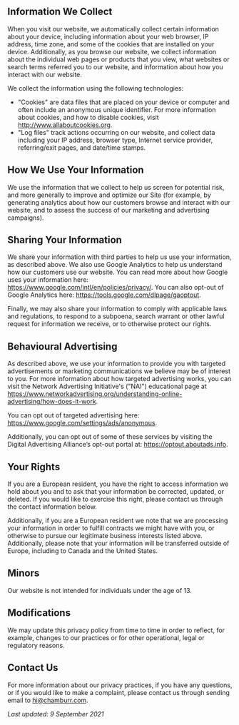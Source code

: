 ## Information We Collect

When you visit our website, we automatically collect certain information about your device,
including information about your web browser, IP address, time zone, and some of the cookies that
are installed on your device. Additionally, as you browse our website, we collect information about
the individual web pages or products that you view, what websites or search terms referred you to
our website, and information about how you interact with our website.

We collect the information using the following technologies:

- "Cookies" are data files that are placed on your device or computer and often include an anonymous
  unique identifier. For more information about cookies, and how to disable cookies, visit
  http://www.allaboutcookies.org.
- "Log files" track actions occurring on our website, and collect data including your IP address,
  browser type, Internet service provider, referring/exit pages, and date/time stamps.

## How We Use Your Information

We use the information that we collect to help us screen for potential risk, and more generally to
improve and optimize our Site (for example, by generating analytics about how our customers browse
and interact with our website, and to assess the success of our marketing and advertising
campaigns).

## Sharing Your Information

We share your information with third parties to help us use your information, as described above. We
also use Google Analytics to help us understand how our customers use our website. You can read more
about how Google uses your information here: https://www.google.com/intl/en/policies/privacy/. You
can also opt-out of Google Analytics here: https://tools.google.com/dlpage/gaoptout.

Finally, we may also share your information to comply with applicable laws and regulations, to
respond to a subpoena, search warrant or other lawful request for information we receive, or to
otherwise protect our rights.

## Behavioural Advertising

As described above, we use your information to provide you with targeted advertisements or marketing
communications we believe may be of interest to you. For more information about how targeted
advertising works, you can visit the Network Advertising Initiative's ("NAI") educational page at
https://www.networkadvertising.org/understanding-online-advertising/how-does-it-work.

You can opt out of targeted advertising here: https://www.google.com/settings/ads/anonymous.

Additionally, you can opt out of some of these services by visiting the Digital Advertising
Alliance’s opt-out portal at: https://optout.aboutads.info.

## Your Rights

If you are a European resident, you have the right to access information we hold about you and to
ask that your information be corrected, updated, or deleted. If you would like to exercise this
right, please contact us through the contact information below.

Additionally, if you are a European resident we note that we are processing your information in
order to fulfill contracts we might have with you, or otherwise to pursue our legitimate business
interests listed above. Additionally, please note that your information will be transferred outside
of Europe, including to Canada and the United States.

## Minors

Our website is not intended for individuals under the age of 13.

## Modifications

We may update this privacy policy from time to time in order to reflect, for example, changes to our
practices or for other operational, legal or regulatory reasons.

## Contact Us

For more information about our privacy practices, if you have any questions, or if you would like to
make a complaint, please contact us through sending email to hi@chamburr.com.

_Last updated: 9 September 2021_
